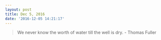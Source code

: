 ```yaml
---
layout: post
title: Dec 5, 2016
date: '2016-12-05 14:21:17'
---
```


> We never know the worth of water till the well is dry.  - Thomas Fuller